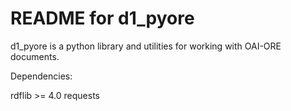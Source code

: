 # README for d1_pyore

d1_pyore is a python library and utilities for working with OAI-ORE documents.

Dependencies:

  rdflib >= 4.0
  requests
  

